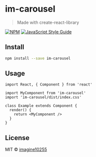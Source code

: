 # im-carousel

> Made with create-react-library

[![NPM](https://img.shields.io/npm/v/im-carousel.svg)](https://www.npmjs.com/package/im-carousel) [![JavaScript Style Guide](https://img.shields.io/badge/code_style-standard-brightgreen.svg)](https://standardjs.com)

## Install

```bash
npm install --save im-carousel
```

## Usage

```tsx
import React, { Component } from 'react'

import MyComponent from 'im-carousel'
import 'im-carousel/dist/index.css'

class Example extends Component {
  render() {
    return <MyComponent />
  }
}
```

## License

MIT © [imagine10255](https://github.com/imagine10255)
